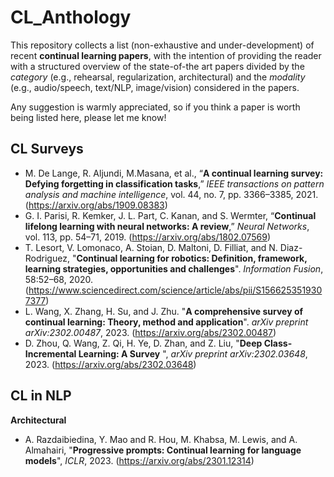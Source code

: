# CL_Anthology

This repository collects a list (non-exhaustive and under-development) of recent **continual learning papers**, with the intention of providing the reader with a structured overview of the state-of-the art papers divided by the *category* (e.g., rehearsal, regularization, architectural) and the *modality*  (e.g., audio/speech, text/NLP, image/vision) considered in the papers. 

Any suggestion is warmly appreciated, so if you think a paper is worth being listed here, please let me know!

## CL Surveys

- M. De Lange, R. Aljundi, M.Masana, et al., “**A continual learning survey: Defying forgetting in classification tasks**,” *IEEE transactions on pattern analysis and machine intelligence*, vol. 44, no. 7, pp. 3366–3385, 2021. (https://arxiv.org/abs/1909.08383)
- G. I. Parisi, R. Kemker, J. L. Part, C. Kanan, and S. Wermter, “**Continual lifelong learning with neural networks: A review**,” *Neural Networks*, vol. 113, pp. 54–71, 2019. (https://arxiv.org/abs/1802.07569)
- T. Lesort, V. Lomonaco, A. Stoian, D. Maltoni, D. Filliat, and N. Diaz-Rodriguez, "**Continual learning for
robotics: Definition, framework, learning strategies, opportunities and challenges**". *Information Fusion*, 58:52–68, 2020. (https://www.sciencedirect.com/science/article/abs/pii/S1566253519307377)
- L. Wang, X. Zhang, H. Su, and J. Zhu. "**A comprehensive survey of continual learning: Theory, method and application**". *arXiv preprint arXiv:2302.00487*, 2023. (https://arxiv.org/abs/2302.00487)
- D. Zhou, Q. Wang, Z. Qi, H. Ye, D. Zhan, and Z. Liu, "**Deep Class-Incremental Learning: A Survey**
", *arXiv preprint arXiv:2302.03648*, 2023. (https://arxiv.org/abs/2302.03648)

## CL in NLP

**Architectural**
- A. Razdaibiedina, Y. Mao and R. Hou, M. Khabsa, M. Lewis, and A. Almahairi, "**Progressive prompts: Continual learning for language models**", *ICLR*, 2023. (https://arxiv.org/abs/2301.12314)
